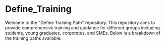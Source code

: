 # Define_Training
Welcome to the "Define Training Path" repository. This repository aims to provide comprehensive training and guidance for different groups including students, young graduates, corporates, and SMEs. Below is a breakdown of the training paths available:
